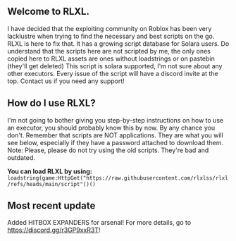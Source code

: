 ## Welcome to RLXL.

I have decided that the exploiting community on Roblox has been very lacklustre when trying to find the necessary and best scripts on the go.
RLXL is here to fix that. It has a growing script database for Solara users. 
Do understand that the scripts here are not scripted by me, the only ones copied here to RLXL assets are ones without loadstrings or on pastebin (they'll get deleted)
This script is solara supported, I'm not sure about any other executors.
Every issue of the script will have a discord invite at the top. Contact us if you need any support!

## How do I use RLXL?

I'm not going to bother giving you step-by-step instructions on how to use an executor, you should probably know this by now. By any chance you don't. Remember that scripts are NOT applications. They are what you will see below, especially if they have a password attached to download them. 
Note: Please, please do not try using the old scripts. They're bad and outdated.

**You can load RLXL by using:**
```loadstring(game:HttpGet("https://raw.githubusercontent.com/rlxlss/rlxl/refs/heads/main/script"))()```

## Most recent update

Added HITBOX EXPANDERS for arsenal!
For more details, go to https://discord.gg/r3GP9xxR3T!

